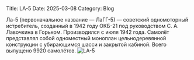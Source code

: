 Title: LA-5
Date: 2025-03-08
Category: Blog

Ла-5 (первоначальное название — ЛаГГ-5) — советский одномоторный истребитель, созданный в 1942 году ОКБ-21 под руководством С. А. Лавочкина в Горьком. Производился с июля 1942 года.
Самолёт представлял собой одноместный моноплан цельнодеревянной конструкции с убирающимся шасси и закрытой кабиной. Всего выпущено 9920 самолётов.
![LA-5]({static}/images/La-5.jpg)
